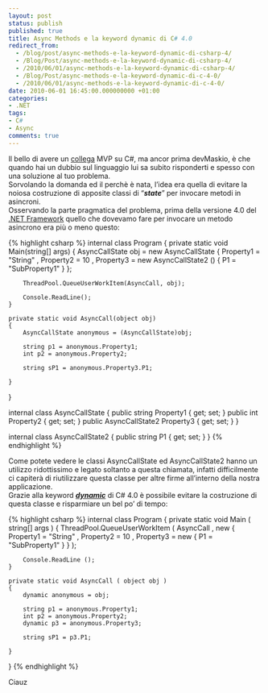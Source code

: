```yaml
---
layout: post
status: publish
published: true
title: Async Methods e la keyword dynamic di C# 4.0
redirect_from: 
  - /blog/post/async-methods-e-la-keyword-dynamic-di-csharp-4/
  - /Blog/Post/async-methods-e-la-keyword-dynamic-di-csharp-4/
  - /2010/06/01/async-methods-e-la-keyword-dynamic-di-csharp-4/
  - /Blog/Post/async-methods-e-la-keyword-dynamic-di-c-4-0/
  - /2010/06/01/async-methods-e-la-keyword-dynamic-di-c-4-0/
date: 2010-06-01 16:45:00.000000000 +01:00
categories:
- .NET
tags:
- C#
- Async
comments: true
---
```

<p>Il bello di avere un <a title="Mauro Servienti&#39;s Blog" href="http://topics.it/" rel="nofollow" target="_blank">collega</a> MVP su C#, ma ancor prima devMaskio, è che quando hai un dubbio sul linguaggio lui sa subito risponderti e spesso con una soluzione al tuo problema.     <br />Sorvolando la domanda ed il perchè è nata, l’idea era quella di evitare la noiosa costruzione di apposite classi di “<strong><em>state</em></strong>” per invocare metodi in asincroni.     <br />Osservando la parte pragmatica del problema, prima della versione 4.0 del <a title=".NET Framework Search" href="http://www.imperugo.tostring.it/tags/archive/.net" target="_blank">.NET Framework</a> quello che dovevamo fare per invocare un metodo asincrono era più o meno questo:</p>  {% highlight csharp %}
internal class Program
{
    private static void Main(string[] args)
    {
        AsyncCallState obj = new AsyncCallState
                                 {
                                     Property1 = "String" ,
                                     Property2 = 10 ,
                                     Property3 = new AsyncCallState2 ()
                                                     {
                                                         P1 = "SubProperty1"
                                                     }
                                 };

        ThreadPool.QueueUserWorkItem(AsyncCall, obj);

        Console.ReadLine();
    }

    private static void AsyncCall(object obj)
    {
        AsyncCallState anonymous = (AsyncCallState)obj;

        string p1 = anonymous.Property1;
        int p2 = anonymous.Property2;

        string sP1 = anonymous.Property3.P1;

    }
}

internal class AsyncCallState
{
    public string Property1 { get; set; }
    public int Property2 { get; set; }
    public AsyncCallState2 Property3 { get; set; }
}

internal class AsyncCallState2
{
    public string P1 { get; set; }
}
{% endhighlight %}
<p>Come potete vedere le classi AsyncCallState ed AsyncCallState2 hanno un utilizzo ridottissimo e legato soltanto a questa chiamata, infatti difficilmente ci capiterà di riutilizzare questa classe per altre firme all’interno della nostra applicazione. 
  <br />Grazie alla keyword <em><strong><a title="Using Type dynamic (C# Programming Guide)" href="http://msdn.microsoft.com/en-us/library/dd264736.aspx" rel="nofollow" target="_blank">dynamic</a></strong></em> di C# 4.0 è possibile evitare la costruzione di questa classe e risparmiare un bel po’ di tempo:</p>

{% highlight csharp %}
internal class Program
{
    private static void Main ( string[] args )
    {
        ThreadPool.QueueUserWorkItem ( AsyncCall , new
                                                       {
                                                           Property1 = "String" ,
                                                           Property2 = 10 ,
                                                           Property3 = new
                                                                           {
                                                                               P1 = "SubProperty1"
                                                                           }
                                                       } );

        Console.ReadLine ();
    }

    private static void AsyncCall ( object obj )
    {
        dynamic anonymous = obj;

        string p1 = anonymous.Property1;
        int p2 = anonymous.Property2;
        dynamic p3 = anonymous.Property3;

        string sP1 = p3.P1;

    }
}
{% endhighlight %}
<p>Ciauz</p>
